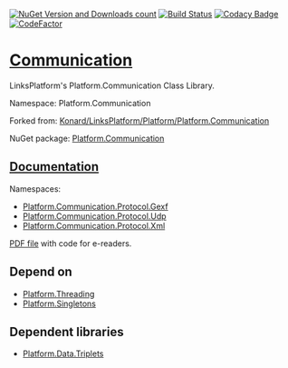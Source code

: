 [![NuGet Version and Downloads count](https://buildstats.info/nuget/Platform.Communication)](https://www.nuget.org/packages/Platform.Communication)
[![Build Status](https://travis-ci.com/linksplatform/Communication.svg?branch=master)](https://travis-ci.com/linksplatform/Communication)
[![Codacy Badge](https://api.codacy.com/project/badge/Grade/c25f708dc08b4f7e8d96c671378bb1ad)](https://app.codacy.com/app/drakonard/Communication?utm_source=github.com&utm_medium=referral&utm_content=linksplatform/Communication&utm_campaign=Badge_Grade_Dashboard)
[![CodeFactor](https://www.codefactor.io/repository/github/linksplatform/communication/badge)](https://www.codefactor.io/repository/github/linksplatform/communication)

# [Communication](https://github.com/linksplatform/Communication)
LinksPlatform's Platform.Communication Class Library.

Namespace: Platform.Communication

Forked from: [Konard/LinksPlatform/Platform/Platform.Communication](https://github.com/Konard/LinksPlatform/tree/0599b1bdad82c23ae80c890e63b309764b6997bd/Platform/Platform.Communication)

NuGet package: [Platform.Communication](https://www.nuget.org/packages/Platform.Communication)

## [Documentation](https://linksplatform.github.io/Communication)
Namespaces:
*   [Platform.Communication.Protocol.Gexf](https://linksplatform.github.io/Communication/api/Platform.Communication.Protocol.Gexf.html)
*   [Platform.Communication.Protocol.Udp](https://linksplatform.github.io/Communication/api/Platform.Communication.Protocol.Udp.html)
*   [Platform.Communication.Protocol.Xml](https://linksplatform.github.io/Communication/api/Platform.Communication.Protocol.Xml.html)

[PDF file](https://linksplatform.github.io/Communication/Platform.Communication.pdf) with code for e-readers.

## Depend on
*   [Platform.Threading](https://github.com/linksplatform/Threading)
*   [Platform.Singletons](https://github.com/linksplatform/Singletons)

## Dependent libraries
*   [Platform.Data.Triplets](https://github.com/linksplatform/Data.Triplets)
